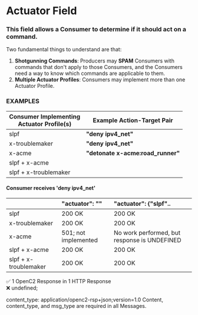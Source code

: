 # Actuator Field

### This field allows a Consumer to determine if it should act on a command.

Two fundamental things to understand are that:

1. **Shotgunning Commands**: Producers may **SPAM** Consumers with commands that don't apply to those Consumers, and the Consumers need a way to know which commands are applicable to them.
1. **Multiple Actuator Profiles**: Consumers may implement more than one Actuator Profile.



### EXAMPLES
|Consumer Implementing <br> Actuator Profile(s)| Example Action-Target Pair |
|-|-|
|slpf |**"deny ipv4_net"** |
|x-troublemaker | **"deny ipv4_net"**  |
|x-acme | **"detonate x-acme:road_runner"** |
|slpf + x-acme | |
|slpf + x-troublemaker |  |

#### Consumer receives 'deny ipv4_net'

|             |"actuator": "" | "actuator": {"slpf".. |
|-|:-|:-|
|slpf| 200 OK             | 200 OK |
|x-troublemaker| 200 OK             | 200 OK |
|x-acme| 501; not implemented                                                        | No work performed, but response is UNDEFINED |
|slpf + x-acme| 200 OK                                                          | 200 OK |
|slpf + x-troublemaker| 200 OK                                                          | 200 OK |




&#x2705; 1 OpenC2 Response in 1 HTTP Response     
&#x274C; undefined;

content_type: application/openc2-rsp+json;version=1.0
Content, content_type, and msg_type are required in all Messages.

